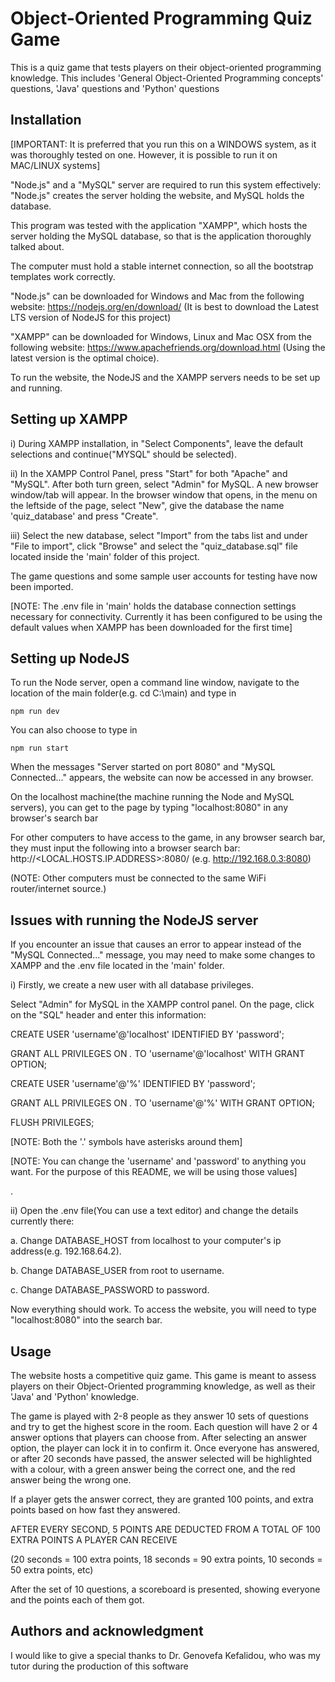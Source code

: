 # Object-Oriented Programming Quiz Game

This is a quiz game that tests players on their object-oriented programming knowledge. This includes 'General Object-Oriented Programming concepts' questions, 'Java' questions and 'Python' questions

## Installation
[IMPORTANT: It is preferred that you run this on a WINDOWS system, as it was thoroughly tested on one. However, it is possible to run it on MAC/LINUX systems]

"Node.js" and a "MySQL" server are required to run this system effectively: "Node.js" creates the server holding the website, and MySQL holds the database. 

This program was tested with the application "XAMPP", which hosts the server holding the MySQL database, so that is the application thoroughly talked about.

The computer must hold a stable internet connection, so all the bootstrap templates work correctly.

"Node.js" can be downloaded for Windows and Mac from the following website: https://nodejs.org/en/download/
(It is best to download the Latest LTS version of NodeJS for this project)

"XAMPP" can be downloaded for Windows, Linux and Mac OSX from the following website: https://www.apachefriends.org/download.html
(Using the latest version is the optimal choice).

To run the website, the NodeJS and the XAMPP servers needs to be set up and running.

## Setting up XAMPP
i) During XAMPP installation, in "Select Components", leave the default selections and continue("MYSQL" should be selected).

ii) In the XAMPP Control Panel, press "Start" for both "Apache" and "MySQL". After both turn green, select "Admin" for MySQL. A new browser window/tab will appear.
In the browser window that opens, in the menu on the leftside of the page, select "New", give the database the name 'quiz_database' and press "Create".

iii) Select the new database, select "Import" from the tabs list and under "File to import", click "Browse" and select the "quiz_database.sql" file located inside the 'main' folder of this project.

The game questions and some sample user accounts for testing have now been imported.

[NOTE: The .env file in 'main' holds the database connection settings necessary for connectivity. Currently it has been configured to be using the default values when XAMPP has been downloaded for the first time]

## Setting up NodeJS
To run the Node server, open a command line window, navigate to the location of the main folder(e.g. cd C:\main) and type in 
```
npm run dev
```
You can also choose to type in
```
npm run start
```

When the messages "Server started on port 8080" and "MySQL Connected..." appears, the website can now be accessed in any browser.

On the localhost machine(the machine running the Node and MySQL servers), you can get to the page by typing "localhost:8080" in any browser's search bar

For other computers to have access to the game, in any browser search bar, they must input the following into a browser search bar:
http://<LOCAL.HOSTS.IP.ADDRESS>:8080/ (e.g. http://192.168.0.3:8080)

(NOTE: Other computers must be connected to the same WiFi router/internet source.)

## Issues with running the NodeJS server
If you encounter an issue that causes an error to appear instead of the "MySQL Connected..." message, you may need to make some changes to XAMPP and the .env file located in the 'main' folder.

i) Firstly, we create a new user with all database privileges.

Select "Admin" for MySQL in the XAMPP control panel. On the page, click on the "SQL" header and enter this information:

CREATE USER 'username'@'localhost' IDENTIFIED BY 'password';

GRANT ALL PRIVILEGES ON *.* TO 'username'@'localhost' WITH GRANT OPTION;

CREATE USER 'username'@'%' IDENTIFIED BY 'password';

GRANT ALL PRIVILEGES ON *.* TO 'username'@'%' WITH GRANT OPTION;

FLUSH PRIVILEGES;

[NOTE: Both the '.' symbols have asterisks around them]

[NOTE: You can change the 'username' and 'password' to anything you want. For the purpose of this README, we will be using those values]

.


ii) Open the .env file(You can use a text editor) and change the details currently there:

a. Change DATABASE_HOST from localhost to your computer's ip address(e.g. 192.168.64.2).

b. Change DATABASE_USER from root to username.

c. Change DATABASE_PASSWORD to password.

Now everything should work. To access the website, you will need to type "localhost:8080" into the search bar.

## Usage
The website hosts a competitive quiz game. This game is meant to assess players on their Object-Oriented programming knowledge, as well as their 'Java' and 'Python' knowledge.

The game is played with 2-8 people as they answer 10 sets of questions and try to get the highest score in the room. Each question will have 2 or 4 answer options that players can choose from. 
After selecting an answer option, the player can lock it in to confirm it. Once everyone has answered, or after 20 seconds have passed, the answer selected will be highlighted with a colour, with a green answer being the correct one, and the red answer being the wrong one.

If a player gets the answer correct, they are granted 100 points, and extra points based on how fast they answered.

AFTER EVERY SECOND, 5 POINTS ARE DEDUCTED FROM A TOTAL OF 100 EXTRA POINTS A PLAYER CAN RECEIVE

(20 seconds = 100 extra points, 18 seconds = 90 extra points, 10 seconds = 50 extra points, etc)

After the set of 10 questions, a scoreboard is presented, showing everyone and the points each of them got.

## Authors and acknowledgment
I would like to give a special thanks to Dr. Genovefa Kefalidou, who was my tutor during the production of this software
